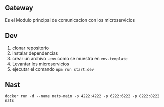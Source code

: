 ## Gateway

Es el Modulo principal de comunicacion con los microservicios 

## Dev
1. clonar repositorio
2. instalar dependencias
3. crear un archivo `.env` como se muestra en `env.template`
4. Levantar los microservicios 
5. ejecutar el comando `npm run start:dev`

## Nast
`docker run -d --name nats-main -p 4222:4222 -p 6222:6222 -p 8222:8222 nats`